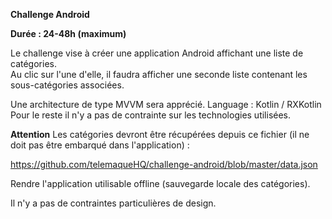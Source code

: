 **Challenge Android**

**Durée : 24-48h (maximum)**

Le challenge vise à créer une application Android affichant une liste de catégories.  
Au clic sur l'une d'elle, il faudra afficher une seconde liste contenant les sous-catégories associées.

Une architecture de type MVVM sera apprécié. 
Language : Kotlin / RXKotlin
Pour le reste il n'y a pas de contrainte sur les technologies utilisées.

**Attention**
Les catégories devront être récupérées depuis ce fichier (il ne doit pas être embarqué dans l'application) :

https://github.com/telemaqueHQ/challenge-android/blob/master/data.json

Rendre l'application utilisable offline (sauvegarde locale des catégories).

Il n'y a pas de contraintes particulières de design.
